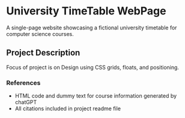 # University TimeTable WebPage
A single-page website showcasing a fictional university timetable for computer science courses. 

## Project Description
Focus of project is on Design using CSS grids, floats, and positioning.

### References
- HTML code and dummy text for course information generated by chatGPT 
- All citations included in project readme file
